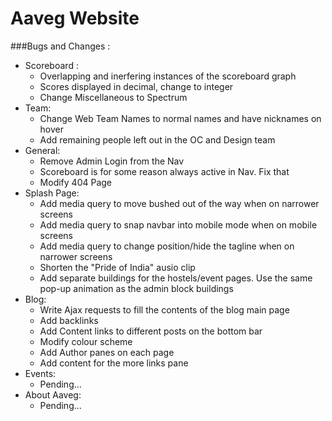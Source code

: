 # Aaveg Website

###Bugs and Changes :
- Scoreboard :
  - Overlapping and inerfering instances of the scoreboard graph
  - Scores displayed in decimal, change to integer
  - Change Miscellaneous to Spectrum
- Team:
  - Change Web Team Names to normal names and have nicknames on hover
  - Add remaining people left out in the OC and Design team
- General:
  - Remove Admin Login from the Nav
  - Scoreboard is for some reason always active in Nav. Fix that
  - Modify 404 Page
- Splash Page:
  - Add media query to move bushed out of the way when on narrower screens
  - Add media query to snap navbar into mobile mode when on mobile screens
  - Add media query to change position/hide the tagline when on narrower screens
  - Shorten the "Pride of India" ausio clip
  - Add separate buildings for the hostels/event pages. Use the same pop-up animation as the admin block buildings
- Blog:
  - Write Ajax requests to fill the contents of the blog main page
  - Add backlinks
  - Add Content links to different posts on the bottom bar
  - Modify colour scheme
  - Add Author panes on each page
  - Add content for the more links pane
- Events:
  - Pending...
- About Aaveg:
  - Pending...
  
  
